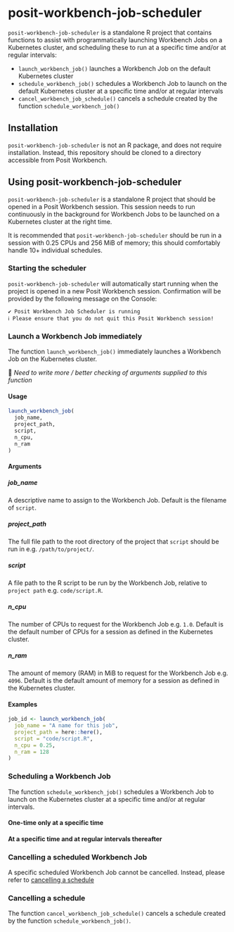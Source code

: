 # posit-workbench-job-scheduler

`posit-workbench-job-scheduler` is a standalone R project that contains functions to assist with programmatically launching Workbench Jobs on a Kubernetes cluster, and scheduling these to run at a specific time and/or at regular intervals:

* `launch_workbench_job()` launches a Workbench Job on the default Kubernetes cluster
* `schedule_workbench_job()` schedules a Workbench Job to launch on the default Kubernetes cluster at a specific time and/or at regular intervals
* `cancel_workbench_job_schedule()` cancels a schedule created by the function `schedule_workbench_job()`

## Installation

`posit-workbench-job-scheduler` is not an R package, and does not require installation.  Instead, this repository should be cloned to a directory accessible from Posit Workbench.

## Using posit-workbench-job-scheduler

`posit-workbench-job-scheduler` is a standalone R project that should be opened in a Posit Workbench session.  This session needs to run continuously in the background for Workbench Jobs to be launched on a Kubernetes cluster at the right time.

It is recommended that `posit-workbench-job-scheduler` should be run in a session with 0.25 CPUs and 256 MiB of memory; this should comfortably handle 10+ individual schedules.

### Starting the scheduler

`posit-workbench-job-scheduler` will automatically start running when the project is opened in a new Posit Workbench session.  Confirmation will be provided by the following message on the Console:

```
✔ Posit Workbench Job Scheduler is running
ℹ Please ensure that you do not quit this Posit Workbench session!
```

### Launch a Workbench Job immediately

The function `launch_workbench_job()` immediately launches a Workbench Job on the Kubernetes cluster.

:memo: _Need to write more / better checking of arguments supplied to this function_

#### Usage

```R
launch_workbench_job(
  job_name,
  project_path,
  script,
  n_cpu,
  n_ram
)
```

#### Arguments

##### job_name

A descriptive name to assign to the Workbench Job.  Default is the filename of `script`.

##### project_path

The full file path to the root directory of the project that `script` should be run in e.g. `/path/to/project/`.

##### script

A file path to the R script to be run by the Workbench Job, relative to `project path` e.g. `code/script.R`.

##### n_cpu

The number of CPUs to request for the Workbench Job e.g. `1.0`.  Default is the default number of CPUs for a session as defined in the Kubernetes cluster.

##### n_ram

The amount of memory (RAM) in MiB to request for the Workbench Job e.g. `4096`. Default is the default amount of memory for a session as defined in the Kubernetes cluster.

#### Examples

```R
job_id <- launch_workbench_job(
  job_name = "A name for this job",
  project_path = here::here(),
  script = "code/script.R",
  n_cpu = 0.25,
  n_ram = 128
)
```

### Scheduling a Workbench Job

The function `schedule_workbench_job()` schedules a Workbench Job to launch on the Kubernetes cluster at a specific time and/or at regular intervals.



#### One-time only at a specific time



#### At a specific time and at regular intervals thereafter


### Cancelling a scheduled Workbench Job

A specific scheduled Workbench Job cannot be cancelled.  Instead, please refer to [cancelling a schedule](#cancelling-a-schedule)

### Cancelling a schedule

The function `cancel_workbench_job_schedule()` cancels a schedule created by the function `schedule_workbench_job()`.
